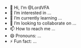 - 👋 Hi, I’m @LordVFA
- 👀 I’m interested in ...
- 🌱 I’m currently learning ...
- 💞️ I’m looking to collaborate on ...
- 📫 How to reach me ...
- 😄 Pronouns: ...
- ⚡ Fun fact: ...

<!---
LordVFA/LordVFA is a ✨ special ✨ repository because its `README.md` (this file) appears on your GitHub profile.
You can click the Preview link to take a look at your changes.
--->

